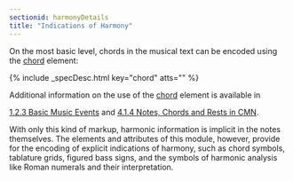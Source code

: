 ```yaml
---
sectionid: harmonyDetails
title: "Indications of Harmony"
---
```




On the most basic level, chords in the musical text can be encoded using the <a class="link_odd_elementSpec" href="/v3/elements/chord">chord</a> element:



{% include _specDesc.html key="chord" atts="" %}



Additional information on the use of the 
<a class="link_odd_elementSpec" href="/v3/elements/chord">chord</a> element is available in

<a class="link_ptr" title="Basic Music Events" href="/v3/guidelines/shared#sharedBasicEvents">1.2.3 Basic Music Events</a> and 
<a class="link_ptr" title="Notes, Chords and Rests in CMN" href="/v3/guidelines/cmn#cmnNotesChords">4.1.4 Notes, Chords and Rests in CMN</a>.

With only this kind of markup, harmonic information is implicit in the notes themselves.
The
elements and attributes of this module, however, provide for the encoding of explicit
indications of harmony, such as chord symbols, tablature grids, figured bass signs,
and the
symbols of harmonic analysis like Roman numerals and their interpretation.







